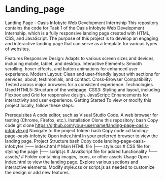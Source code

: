 # Landing_page
Landing Page - Oasis Infobyte Web Development Internship
This repository contains the code for Task 1 of the Oasis Infobyte Web Development Internship, which is a fully responsive landing page created with HTML, CSS, and JavaScript. The purpose of this project is to develop an engaging and interactive landing page that can serve as a template for various types of websites.

Features
Responsive Design: Adapts to various screen sizes and devices, including mobile, tablet, and desktop.
Interactive Elements: Smooth scrolling, hover effects, and button animations for enhanced user experience.
Modern Layout: Clean and user-friendly layout with sections for services, about, testimonials, and contact.
Cross-Browser Compatibility: Tested across major browsers for a consistent experience.
Technologies Used
HTML5: Structure of the webpage.
CSS3: Styling and layout, including Flexbox and Grid for responsive design.
JavaScript: Enhancements for interactivity and user experience.
Getting Started
To view or modify this project locally, follow these steps:

Prerequisites
A code editor, such as Visual Studio Code.
A web browser for testing (Chrome, Firefox, etc.).
Installation
Clone this repository:
bash
Copy code
git clone https://github.com/your-username/landing-page-oasis-infobyte.git
Navigate to the project folder:
bash
Copy code
cd landing-page-oasis-infobyte
Open index.html in your preferred browser to view the landing page.
Project Structure
bash
Copy code
landing-page-oasis-infobyte/
├── index.html           # Main HTML file
├── style.css            # CSS file for styling the page
├── script.js            # JavaScript file for added functionality
└── assets/              # Folder containing images, icons, or other assets
Usage
Open index.html to view the landing page.
Explore various sections and interactive elements.
Modify style.css or script.js as needed to customize the design or add new features.
